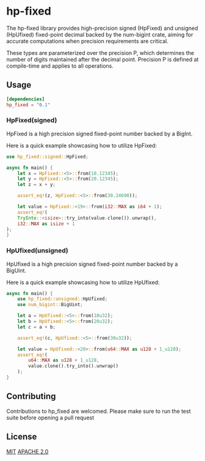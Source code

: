 # hp-fixed

The hp-fixed library provides high-precision signed (HpFixed) and unsigned (HpUfixed) fixed-point decimal backed by the num-bigint crate, aiming for accurate computations when precision requirements are critical.

These types are parameterized over the precision P, which determines the number of digits maintained after the decimal point. Precision P is defined at compile-time and applies to all operations.

## Usage

```toml
[dependencies]
hp_fixed = "0.1"
```

### HpFixed(signed)

HpFixed is a high precision signed fixed-point number backed by a BigInt.

Here is a quick example showcasing how to utilize HpFixed:

```rust
use hp_fixed::signed::HpFixed;

async fn main() {
    let x = HpFixed::<5>::from(10.12345);
    let y = HpFixed::<5>::from(20.12345);
    let z = x + y;

    assert_eq!(z, HpFixed::<5>::from(30.24690));

    let value = HpFixed::<19>::from(i32::MAX as i64 + 1);
    assert_eq!(
    TryInto::<isize>::try_into(value.clone()).unwrap(),
    i32::MAX as isize + 1
);
}
```

### HpUfixed(unsigned)

HpUfixed is a high precision signed fixed-point number backed by a BigUint.

Here is a quick example showcasing how to utilize HpUfixed:

```rust
async fn main() {
    use hp_fixed::unsigned::HpUfixed;
    use num_bigint::BigUint;

    let a = HpUfixed::<5>::from(10u32);
    let b = HpUfixed::<5>::from(20u32);
    let c = a + b;

    assert_eq!(c, HpUfixed::<5>::from(30u32));

    let value = HpUfixed::<20>::from(u64::MAX as u128 + 1_u128);
    assert_eq!(
        u64::MAX as u128 + 1_u128,
        value.clone().try_into().unwrap()
    );
}
```

## Contributing

Contributions to hp_fixed are welcomed. Please make sure to run the test suite before opening a pull request

## License

[MIT](https://github.com/fleek-network/lightning/blob/main/lib/hp-fixed/LICENSE-MIT)
[APACHE 2.0](https://github.com/fleek-network/lightning/blob/main/lib/hp-fixed/LICENSE-APACHE)
